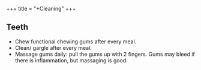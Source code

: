 +++
title = "+Cleaning"
+++

## Teeth
- Chew functional chewing gums after every meal.
- Clean/ gargle after every meal.
- Massage gums daily: pull the gums up with 2 fingers. Gums may bleed if there is inflammation, but massaging is good.